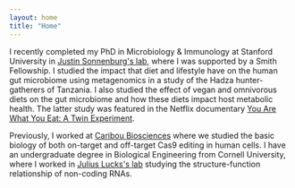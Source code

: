 ```yaml
---
layout: home
title: "Home"
---
```


I recently completed my PhD in Microbiology & Immunology at Stanford University in [Justin Sonnenburg's lab](https://sonnenburglab.stanford.edu/), where I was supported by a Smith Fellowship. I studied the impact that diet and lifestyle have on the human gut microbiome using metagenomics in a study of the Hadza hunter-gatherers of Tanzania. I also studied the effect of vegan and omnivorous diets on the gut microbiome and how these diets impact host metabolic health. The latter study was featured in the Netflix documentary [You Are What You Eat: A Twin Experiment](https://www.netflix.com/title/81133260). 

Previously, I worked at [Caribou Biosciences](https://www.cariboubio.com/) where we studied the basic biology of both on-target and off-target Cas9 editing in human cells. I have an undergraduate degree in Biological Engineering from Cornell University, where I worked in [Julius Lucks's lab](https://luckslab.org/) studying the structure-function relationship of non-coding RNAs. 